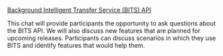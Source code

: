 [Background Intelligent Transfer Service (BITS) API](http://communities2.microsoft.com/home/chatroom.aspx?siteid=34000014)


This chat will provide participants the opportunity to ask questions about the BITS API. We will also discuss new features that are planned for upcoming releases. Participants can discuss scenarios in which they use BITS and identify features that would help them.